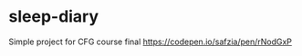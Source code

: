 # sleep-diary
Simple project for CFG course final [
](https://codepen.io/safzia/pen/rNodGxP)https://codepen.io/safzia/pen/rNodGxP
